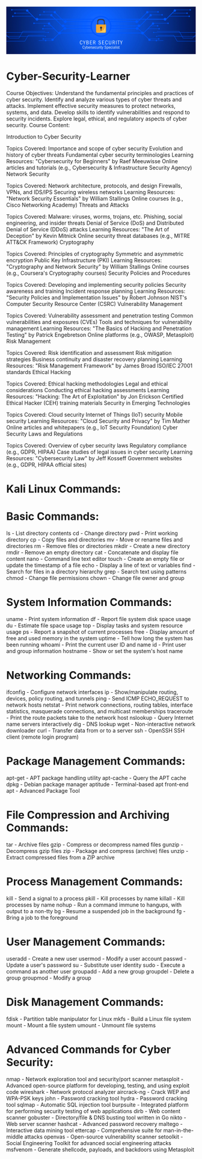 ![logo](https://github.com/MFaisal125/Cyber-Security-Course/blob/main/Kali%20Images/Cybersecurity%20Specialist.png)
# Cyber-Security-Learner

Course Objectives:
Understand the fundamental principles and practices of cyber security.
Identify and analyze various types of cyber threats and attacks.
Implement effective security measures to protect networks, systems, and data.
Develop skills to identify vulnerabilities and respond to security incidents.
Explore legal, ethical, and regulatory aspects of cyber security.
Course Content:

Introduction to Cyber Security

Topics Covered:
Importance and scope of cyber security
Evolution and history of cyber threats
Fundamental cyber security terminologies
Learning Resources:
"Cybersecurity for Beginners" by Raef Meeuwisse
Online articles and tutorials (e.g., Cybersecurity & Infrastructure Security Agency)
Network Security

Topics Covered:
Network architecture, protocols, and design
Firewalls, VPNs, and IDS/IPS
Securing wireless networks
Learning Resources:
"Network Security Essentials" by William Stallings
Online courses (e.g., Cisco Networking Academy)
Threats and Attacks

Topics Covered:
Malware: viruses, worms, trojans, etc.
Phishing, social engineering, and insider threats
Denial of Service (DoS) and Distributed Denial of Service (DDoS) attacks
Learning Resources:
"The Art of Deception" by Kevin Mitnick
Online security threat databases (e.g., MITRE ATT&CK Framework)
Cryptography

Topics Covered:
Principles of cryptography
Symmetric and asymmetric encryption
Public Key Infrastructure (PKI)
Learning Resources:
"Cryptography and Network Security" by William Stallings
Online courses (e.g., Coursera's Cryptography courses)
Security Policies and Procedures

Topics Covered:
Developing and implementing security policies
Security awareness and training
Incident response planning
Learning Resources:
"Security Policies and Implementation Issues" by Robert Johnson
NIST's Computer Security Resource Center (CSRC)
Vulnerability Management

Topics Covered:
Vulnerability assessment and penetration testing
Common vulnerabilities and exposures (CVEs)
Tools and techniques for vulnerability management
Learning Resources:
"The Basics of Hacking and Penetration Testing" by Patrick Engebretson
Online platforms (e.g., OWASP, Metasploit)
Risk Management

Topics Covered:
Risk identification and assessment
Risk mitigation strategies
Business continuity and disaster recovery planning
Learning Resources:
"Risk Management Framework" by James Broad
ISO/IEC 27001 standards
Ethical Hacking

Topics Covered:
Ethical hacking methodologies
Legal and ethical considerations
Conducting ethical hacking assessments
Learning Resources:
"Hacking: The Art of Exploitation" by Jon Erickson
Certified Ethical Hacker (CEH) training materials
Security in Emerging Technologies

Topics Covered:
Cloud security
Internet of Things (IoT) security
Mobile security
Learning Resources:
"Cloud Security and Privacy" by Tim Mather
Online articles and whitepapers (e.g., IoT Security Foundation)
Cyber Security Laws and Regulations

Topics Covered:
Overview of cyber security laws
Regulatory compliance (e.g., GDPR, HIPAA)
Case studies of legal issues in cyber security
Learning Resources:
"Cybersecurity Law" by Jeff Kosseff
Government websites (e.g., GDPR, HIPAA official sites)

# Kali Linux Commands:

# Basic Commands:
ls - List directory contents
cd - Change directory
pwd - Print working directory
cp - Copy files and directories
mv - Move or rename files and directories
rm - Remove files or directories
mkdir - Create a new directory
rmdir - Remove an empty directory
cat - Concatenate and display file content
nano - Command line text editor
touch - Create an empty file or update the timestamp of a file
echo - Display a line of text or variables
find - Search for files in a directory hierarchy
grep - Search text using patterns
chmod - Change file permissions
chown - Change file owner and group
# System Information Commands:
uname - Print system information
df - Report file system disk space usage
du - Estimate file space usage
top - Display tasks and system resource usage
ps - Report a snapshot of current processes
free - Display amount of free and used memory in the system
uptime - Tell how long the system has been running
whoami - Print the current user ID and name
id - Print user and group information
hostname - Show or set the system's host name
# Networking Commands:
ifconfig - Configure network interfaces
ip - Show/manipulate routing, devices, policy routing, and tunnels
ping - Send ICMP ECHO_REQUEST to network hosts
netstat - Print network connections, routing tables, interface statistics, masquerade connections, and multicast memberships
traceroute - Print the route packets take to the network host
nslookup - Query Internet name servers interactively
dig - DNS lookup
wget - Non-interactive network downloader
curl - Transfer data from or to a server
ssh - OpenSSH SSH client (remote login program)
# Package Management Commands:
apt-get - APT package handling utility
apt-cache - Query the APT cache
dpkg - Debian package manager
aptitude - Terminal-based apt front-end
apt - Advanced Package Tool
# File Compression and Archiving Commands:
tar - Archive files
gzip - Compress or decompress named files
gunzip - Decompress gzip files
zip - Package and compress (archive) files
unzip - Extract compressed files from a ZIP archive
# Process Management Commands:
kill - Send a signal to a process
pkill - Kill processes by name
killall - Kill processes by name
nohup - Run a command immune to hangups, with output to a non-tty
bg - Resume a suspended job in the background
fg - Bring a job to the foreground
# User Management Commands:
useradd - Create a new user
usermod - Modify a user account
passwd - Update a user's password
su - Substitute user identity
sudo - Execute a command as another user
groupadd - Add a new group
groupdel - Delete a group
groupmod - Modify a group
# Disk Management Commands:
fdisk - Partition table manipulator for Linux
mkfs - Build a Linux file system
mount - Mount a file system
umount - Unmount file systems
# Advanced Commands for Cyber Security:
nmap - Network exploration tool and security/port scanner
metasploit - Advanced open-source platform for developing, testing, and using exploit code
wireshark - Network protocol analyzer
aircrack-ng - Crack WEP and WPA-PSK keys
john - Password cracking tool
hydra - Password cracking tool
sqlmap - Automatic SQL injection tool
burpsuite - Integrated platform for performing security testing of web applications
dirb - Web content scanner
gobuster - Directory/file & DNS busting tool written in Go
nikto - Web server scanner
hashcat - Advanced password recovery
maltego - Interactive data mining tool
ettercap - Comprehensive suite for man-in-the-middle attacks
openvas - Open-source vulnerability scanner
setoolkit - Social Engineering Toolkit for advanced social engineering attacks
msfvenom - Generate shellcode, payloads, and backdoors using Metasploit

